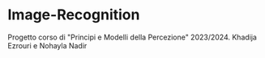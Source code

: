 # Image-Recognition

Progetto corso di "Principi e Modelli della Percezione" 2023/2024.
Khadija Ezrouri e Nohayla Nadir
